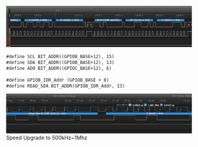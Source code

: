 
![img](IMG/iic.png)


```
#define SCL BIT_ADDR((GPIOB_BASE+12), 15)
#define SDA BIT_ADDR((GPIOB_BASE+12), 13)
#define AD0 BIT_ADDR((GPIOC_BASE+12), 6)

#define GPIOB_IDR_Addr (GPIOB_BASE + 8)
#define READ_SDA BIT_ADDR(GPIOB_IDR_Addr, 13)
```

![img](IMG/Faster.png)
Speed Upgrade to 500kHz~1Mhz